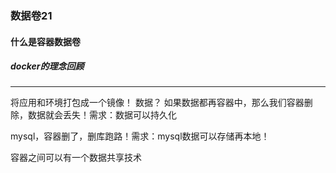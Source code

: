 ### 数据卷21
#### 什么是容器数据卷
##### docker的理念回顾
-------
将应用和环境打包成一个镜像！
数据？ 如果数据都再容器中，那么我们容器删除，数据就会丢失！需求：数据可以持久化

mysql，容器删了，删库跑路！需求：mysql数据可以存储再本地！

容器之间可以有一个数据共享技术

